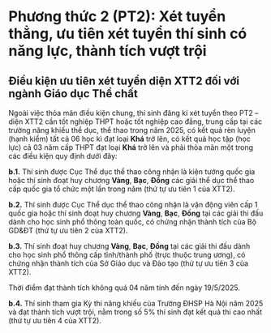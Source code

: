 # Phương thức 2 (PT2): Xét tuyển thẳng, ưu tiên xét tuyển thí sinh có năng lực, thành tích vượt trội

## Điều kiện ưu tiên xét tuyển diện XTT2 đối với ngành Giáo dục Thể chất

Ngoài việc thỏa mãn điều kiện chung, thí sinh đăng kí xét tuyển theo PT2 – diện XTT2 cần tốt nghiệp THPT hoặc tốt nghiệp cao đẳng, trung cấp tại các trường năng khiếu thể dục, thể thao trong năm 2025, có kết quả rèn luyện (hạnh kiểm) tất cả 06 học kì đạt loại **Khá** trở lên, có kết quả học tập (học lực) cả 03 năm cấp THPT đạt loại **Khá** trở lên và phải thỏa mãn một trong các điều kiện quy định dưới đây:

**b.1.** Thí sinh được Cục Thể dục thể thao công nhận là kiện tướng quốc gia hoặc thí sinh đoạt huy chương **Vàng**, **Bạc**, **Đồng** các giải thể dục thể thao cấp quốc gia tổ chức một lần trong năm (thứ tự ưu tiên 1 của XTT2).

**b.2.** Thí sinh được Cục Thể dục thể thao công nhận là vận động viên cấp 1 quốc gia hoặc thí sinh đoạt huy chương **Vàng**, **Bạc**, **Đồng** tại các giải thi đấu dành cho học sinh phổ thông toàn quốc, có chứng nhận thành tích của Bộ GD&ĐT (thứ tự ưu tiên 2 của XTT2).

**b.3.** Thí sinh đoạt huy chương **Vàng**, **Bạc**, **Đồng** tại các giải thi đấu dành cho học sinh phổ thông cấp tỉnh/thành phố (trực thuộc trung ương), có chứng nhận thành tích của Sở Giáo dục và Đào tạo (thứ tự ưu tiên 3 của XTT2).

Thời điểm đạt thành tích không quá 04 năm tính đến ngày 19/5/2025.

**b.4.** Thí sinh tham gia Kỳ thi năng khiếu của Trường ĐHSP Hà Nội năm 2025 và đạt thành tích vượt trội, nằm trong số 5% thí sinh đạt kết quả thi cao nhất (thứ tự ưu tiên 4 của XTT2).